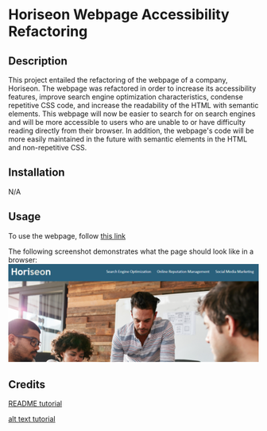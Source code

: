 # Horiseon Webpage Accessibility Refactoring

## Description
This project entailed the refactoring of the webpage of a company, Horiseon.  The webpage was refactored in order to increase its accessibility features, improve search engine optimization characteristics, condense repetitive CSS code, and increase the readability of the HTML with semantic elements.  This webpage will now be easier to search for on search engines and will be more accessible to users who are unable to or have difficulty reading directly from their browser.  In addition, the webpage's code will be more easily maintained in the future with semantic elements in the HTML and non-repetitive CSS.

## Installation
N/A

## Usage
To use the webpage, follow [this link](https:njohnson2897.github.io/horiseon-refactor)

The following screenshot demonstrates what the page should look like in a browser:
![horiseon webpage screenshot](./assets/images/horiseon-screenshot.PNG)

## Credits
[README tutorial](https://coding-boot-camp.github.io/full-stack/github/professional-readme-guide)

[alt text tutorial](https://supercooldesign.co.uk/blog/how-to-write-good-alt-text)
